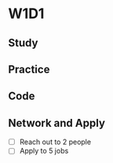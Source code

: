 # W1D1

## Study

## Practice 

## Code 


## Network and Apply 

- [ ] Reach out to 2 people
- [ ] Apply to 5 jobs 